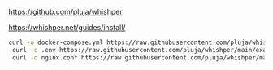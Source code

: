 https://github.com/pluja/whishper

https://whishper.net/guides/install/


```sh
curl -o docker-compose.yml https://raw.githubusercontent.com/pluja/whishper/main/docker-compose.yml && \
 curl -o .env https://raw.githubusercontent.com/pluja/whishper/main/example.env && \
 curl -o nginx.conf https://raw.githubusercontent.com/pluja/whishper/main/nginx.conf
```